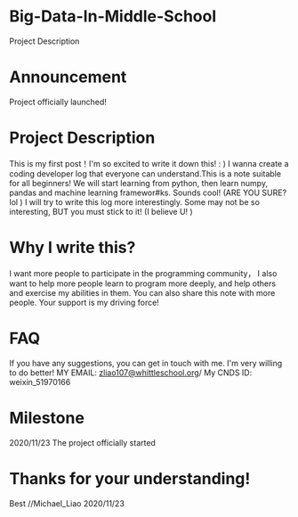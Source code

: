 # Big-Data-In-Middle-School

Project Description

# Announcement

Project officially launched!

# Project Description

This is my first post！I'm so excited to write it down this! : ) 
 I wanna create a coding developer log that everyone can understand.This is a note suitable for all beginners! 
 We will start learning from python, then learn numpy,  pandas and machine learning framewor#ks. Sounds cool! (ARE YOU SURE? lol )
I will try to write this log more interestingly. Some may not be so interesting, BUT you must stick to it! (I believe U! )

# Why I write this?

I want more people to participate in the programming community， I also want to help more people learn to program more deeply, and help others and exercise my abilities in them.   You can also share this note with more people. Your support is my driving force! 

# FAQ

If you have any suggestions, you can get in touch with me. I'm very willing to do better!
 MY EMAIL: zliao107@whittleschool.org/
 My CNDS ID: weixin_51970166

# Milestone

2020/11/23 The project officially started

# Thanks for your understanding!

Best
 //Michael_Liao
 2020/11/23

